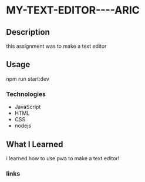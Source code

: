 # MY-TEXT-EDITOR----ARIC

## Description
this assignment was to make a text editor
## Usage
npm run start:dev

### Technologies

* JavaScript
* HTML
* CSS 
* nodejs

## What I Learned
i learned how to use pwa to make a text editor!

### links

